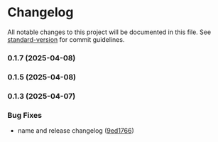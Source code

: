 # Changelog

All notable changes to this project will be documented in this file. See [standard-version](https://github.com/conventional-changelog/standard-version) for commit guidelines.

### 0.1.7 (2025-04-08)

### 0.1.5 (2025-04-08)

### 0.1.3 (2025-04-07)


### Bug Fixes

* name and release changelog ([9ed1766](https://github.com/raphaelkieling/NestMCP/commit/9ed1766b1c021ee5e10ec64a0b4c70e3e20b0a04))

